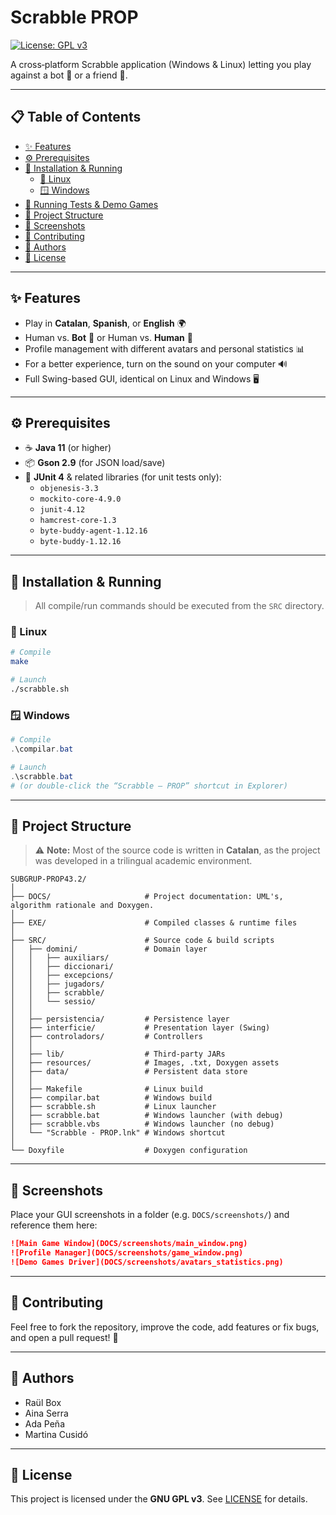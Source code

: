 # Scrabble PROP

[![License: GPL v3](https://img.shields.io/badge/License-GPLv3-blue.svg)](https://www.gnu.org/licenses/gpl-3.0)

A cross‑platform Scrabble application (Windows & Linux) letting you play against a bot 🤖 or a friend 👥.

---

## 📋 Table of Contents

- [✨ Features](#✨-features)  
- [⚙️ Prerequisites](#⚙️-prerequisites)  
- [🚀 Installation & Running](#🚀-installation--running)  
  - [🐧 Linux](#🐧-linux)  
  - [🪟 Windows](#🪟-windows)  
- [🧪 Running Tests & Demo Games](#🧪-running-tests--demo-games)  
- [📂 Project Structure](#📂-project-structure)  
- [📸 Screenshots](#📸-screenshots)  
- [🤝 Contributing](#🤝-contributing)  
- [👥 Authors](#👥-authors)  
- [📝 License](#📝-license)  

---

## ✨ Features

- Play in **Catalan**, **Spanish**, or **English** 🌍  
- Human vs. **Bot** 🤖 or Human vs. **Human** 👥  
- Profile management with different avatars and personal statistics 📊  
- For a better experience, turn on the sound on your computer 🔊
- Full Swing-based GUI, identical on Linux and Windows 🖥️  

---

## ⚙️ Prerequisites

- ☕ **Java 11** (or higher)
- 📦 **Gson 2.9** (for JSON load/save)
- 🧪 **JUnit 4** & related libraries (for unit tests only):  
  - `objenesis-3.3`  
  - `mockito-core-4.9.0`  
  - `junit-4.12`  
  - `hamcrest-core-1.3`  
  - `byte-buddy-agent-1.12.16`  
  - `byte-buddy-1.12.16`  

---

## 🚀 Installation & Running

> All compile/run commands should be executed from the `SRC` directory.

### 🐧 Linux

```bash
# Compile
make

# Launch
./scrabble.sh
```

### 🪟 Windows

```powershell
# Compile
.\compilar.bat

# Launch
.\scrabble.bat
# (or double‑click the “Scrabble – PROP” shortcut in Explorer)
```
---

## 📂 Project Structure

> ⚠️ **Note:** Most of the source code is written in **Catalan**, as the project was developed in a trilingual academic environment.

```
SUBGRUP-PROP43.2/
│
├── DOCS/                     # Project documentation: UML's, algorithm rationale and Doxygen.
│
├── EXE/                      # Compiled classes & runtime files
│
├── SRC/                      # Source code & build scripts
│   ├── domini/               # Domain layer
│   │   ├── auxiliars/
│   │   ├── diccionari/
│   │   ├── excepcions/
│   │   ├── jugadors/
│   │   ├── scrabble/
│   │   └── sessio/
│   │
│   ├── persistencia/         # Persistence layer
│   ├── interficie/           # Presentation layer (Swing)
│   ├── controladors/         # Controllers
│   │
│   ├── lib/                  # Third‑party JARs
│   ├── resources/            # Images, .txt, Doxygen assets
│   ├── data/                 # Persistent data store
│   │
│   ├── Makefile              # Linux build
│   ├── compilar.bat          # Windows build
│   ├── scrabble.sh           # Linux launcher
│   ├── scrabble.bat          # Windows launcher (with debug)
│   ├── scrabble.vbs          # Windows launcher (no debug)
│   └── "Scrabble - PROP.lnk" # Windows shortcut
│
└── Doxyfile                  # Doxygen configuration
```

---

## 📸 Screenshots

Place your GUI screenshots in a folder (e.g. `DOCS/screenshots/`) and reference them here:

```markdown
![Main Game Window](DOCS/screenshots/main_window.png)
![Profile Manager](DOCS/screenshots/game_window.png)
![Demo Games Driver](DOCS/screenshots/avatars_statistics.png)
```

---

## 🤝 Contributing

Feel free to fork the repository, improve the code, add features or fix bugs, and open a pull request! 🚀

---

## 👥 Authors

- Raül Box  
- Aina Serra  
- Ada Peña  
- Martina Cusidó  

---

## 📝 License

This project is licensed under the **GNU GPL v3**. See [LICENSE](./LICENSE) for details.
